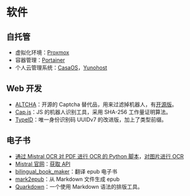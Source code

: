 # 软件

## 自托管

- 虚拟化环境：[Proxmox](https://www.proxmox.com/en/) 
- 容器管理：[Portainer](https://www.portainer.io/)
- 个人云管理系统：[CasaOS](https://casaos.zimaspace.com/)，[Yunohost](https://yunohost.org/)
## Web 开发

- [ALTCHA](https://altcha.org/captcha/)：开源的 Captcha 替代品，用来过滤掉机器人，有[开源版](https://github.com/altcha-org/altcha)。
- [Cap.js](https://github.com/tiagorangel1/cap)：JS 的机器人识别工具，采用 SHA-256 工作量证明算法。
- [TypeID](https://github.com/jetify-com/typeid)：唯一身份识别码 UUIDv7 的改进版，加上了类型前缀。
## 电子书

- [通过 Mistral OCR 对 PDF 进行 OCR 的 Python 脚本](https://github.com/nicekate/mistral-ocr)，[对图片进行 OCR](https://mistralocr.net)
- [Mistral 官网](https://mistral.ai/)：[获取 API](https://console.mistral.ai/api-keys)
- [bilingual_book_maker](https://github.com/yihong0618/bilingual_book_maker)：翻译 epub 电子书
- [mark2epub](https://github.com/AlexPof/mark2epub)：从 Markdown 文件生成 epub
- [Quarkdown](https://github.com/iamgio/quarkdown)：一个使用 Markdown 语法的排版工具。